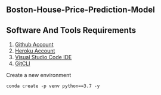 ## Boston-House-Price-Prediction-Model

## Software And Tools Requirements

1. [Github Account](https://github.com)
2. [Heroku Account](https://heroku.com)
3. [Visual Studio Code IDE](https://code.visualstudio.com/)
4. [GitCLI](https://git-scm.com/book/en/v2/Getting-Started-The-Command_Line)

Create a new environment 
```
conda create -p venv python==3.7 -y
```
